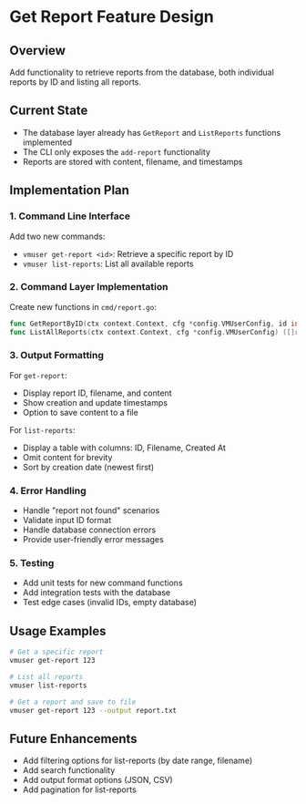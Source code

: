 # Get Report Feature Design

## Overview
Add functionality to retrieve reports from the database, both individual reports by ID and listing all reports.

## Current State
- The database layer already has `GetReport` and `ListReports` functions implemented
- The CLI only exposes the `add-report` functionality
- Reports are stored with content, filename, and timestamps

## Implementation Plan

### 1. Command Line Interface
Add two new commands:
- `vmuser get-report <id>`: Retrieve a specific report by ID
- `vmuser list-reports`: List all available reports

### 2. Command Layer Implementation
Create new functions in `cmd/report.go`:

```go
func GetReportByID(ctx context.Context, cfg *config.VMUserConfig, id int64) (*reports.Report, error)
func ListAllReports(ctx context.Context, cfg *config.VMUserConfig) ([]reports.Report, error)
```

### 3. Output Formatting
For `get-report`:
- Display report ID, filename, and content
- Show creation and update timestamps
- Option to save content to a file

For `list-reports`:
- Display a table with columns: ID, Filename, Created At
- Omit content for brevity
- Sort by creation date (newest first)

### 4. Error Handling
- Handle "report not found" scenarios
- Validate input ID format
- Handle database connection errors
- Provide user-friendly error messages

### 5. Testing
- Add unit tests for new command functions
- Add integration tests with the database
- Test edge cases (invalid IDs, empty database)

## Usage Examples

```bash
# Get a specific report
vmuser get-report 123

# List all reports
vmuser list-reports

# Get a report and save to file
vmuser get-report 123 --output report.txt
```

## Future Enhancements
- Add filtering options for list-reports (by date range, filename)
- Add search functionality
- Add output format options (JSON, CSV)
- Add pagination for list-reports